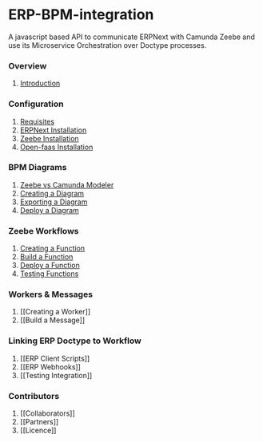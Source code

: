 # ERP-BPM-integration
A javascript based API to communicate ERPNext with Camunda Zeebe and  use its Microservice Orchestration over Doctype processes. 
### Overview
1. [Introduction](https://github.com/AngelAngelopoulos/ERP-BPM-integration/wiki/Introduction)

### Configuration
1. [Requisites](https://github.com/AngelAngelopoulos/ERP-BPM-integration/wiki/Requisites)
2. [ERPNext Installation](https://github.com/AngelAngelopoulos/ERP-BPM-integration/wiki/ERPNext-Installation)
3. [Zeebe Installation](https://github.com/AngelAngelopoulos/ERP-BPM-integration/wiki/Zeebe-Environment)
4. [Open-faas Installation](https://github.com/AngelAngelopoulos/ERP-BPM-integration/wiki/Open-faas-%28faas-cli%29-Environment)

### BPM Diagrams
1. [Zeebe vs Camunda Modeler](https://github.com/AngelAngelopoulos/ERP-BPM-integration/wiki/Zeebe-vs-Camunda-Modeler)
2. [Creating a Diagram](https://github.com/AngelAngelopoulos/ERP-BPM-integration/wiki/Creating-a-Diagram)
3. [Exporting a Diagram](https://github.com/AngelAngelopoulos/ERP-BPM-integration/wiki/Exporting-a-Diagram)
4. [Deploy a Diagram](https://github.com/AngelAngelopoulos/ERP-BPM-integration/wiki/Deploy-a-Diagram)

### Zeebe Workflows
1. [Creating a Function](https://github.com/AngelAngelopoulos/ERP-BPM-integration/wiki/Creating-a-Function)
2. [Build a Function](https://github.com/AngelAngelopoulos/ERP-BPM-integration/wiki/Build-a-Function)
3. [Deploy a Function](https://github.com/AngelAngelopoulos/ERP-BPM-integration/wiki/Deploy-a-Function)
4. [Testing Functions](https://github.com/AngelAngelopoulos/ERP-BPM-integration/wiki/Testing-Functions)

### Workers & Messages
1. [[Creating a Worker]]
2. [[Build a Message]]

### Linking ERP Doctype to Workflow
1. [[ERP Client Scripts]]
2. [[ERP Webhooks]]
3. [[Testing Integration]]

### Contributors
1. [[Collaborators]]
2. [[Partners]]
3. [[Licence]]


